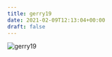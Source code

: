 ```yaml
---
title: gerry19
date: 2021-02-09T12:13:04+00:00
draft: false
---
```


![gerry19](/images/1990%3F.JPG)


